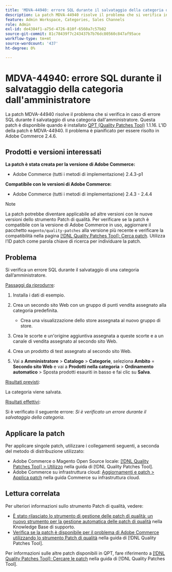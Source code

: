 ```yaml
---
title: 'MDVA-44940: errore SQL durante il salvataggio della categoria dall''amministratore'
description: La patch MDVA-44940 risolve il problema che si verifica in caso di errore SQL durante il salvataggio di una categoria dall'amministratore. Questa patch è disponibile quando è installato [Quality Patches Tool (QPT)](https://experienceleague.adobe.com/it/docs/commerce-knowledge-base/kb/announcements/commerce-announcements/magento-quality-patches-released-new-tool-to-self-serve-quality-patches) 1.1.16. L'ID della patch è MDVA-44940. Il problema è pianificato per essere risolto in Adobe Commerce 2.4.6.
feature: Admin Workspace, Categories, Sales Channels
role: Admin
exl-id: de4384f1-a75d-4726-810f-6560a7c57b82
source-git-commit: 81c78439f7c243437b7b76dc80560c847af95ace
workflow-type: tm+mt
source-wordcount: '437'
ht-degree: 0%

---
```


# MDVA-44940: errore SQL durante il salvataggio della categoria dall&#39;amministratore

La patch MDVA-44940 risolve il problema che si verifica in caso di errore SQL durante il salvataggio di una categoria dall&#39;amministratore. Questa patch è disponibile quando è installato [QPT (Quality Patches Tool)](https://experienceleague.adobe.com/it/docs/commerce-knowledge-base/kb/announcements/commerce-announcements/magento-quality-patches-released-new-tool-to-self-serve-quality-patches) 1.1.16. L&#39;ID della patch è MDVA-44940. Il problema è pianificato per essere risolto in Adobe Commerce 2.4.6.

## Prodotti e versioni interessati

**La patch è stata creata per la versione di Adobe Commerce:**

* Adobe Commerce (tutti i metodi di implementazione) 2.4.3-p1

**Compatibile con le versioni di Adobe Commerce:**

* Adobe Commerce (tutti i metodi di implementazione) 2.4.3 - 2.4.4

>[!NOTE]
>
>La patch potrebbe diventare applicabile ad altre versioni con le nuove versioni dello strumento Patch di qualità. Per verificare se la patch è compatibile con la versione di Adobe Commerce in uso, aggiornare il pacchetto `magento/quality-patches` alla versione più recente e verificare la compatibilità nella pagina [[!DNL Quality Patches Tool]: Cerca patch](https://experienceleague.adobe.com/it/docs/commerce-knowledge-base/kb/announcements/commerce-announcements/magento-quality-patches-released-new-tool-to-self-serve-quality-patches). Utilizza l’ID patch come parola chiave di ricerca per individuare la patch.

## Problema

Si verifica un errore SQL durante il salvataggio di una categoria dall’amministratore.

<u>Passaggi da riprodurre</u>:

1. Installa i dati di esempio.
1. Crea un secondo sito Web con un gruppo di punti vendita assegnato alla categoria predefinita.

   * Crea una visualizzazione dello store assegnata al nuovo gruppo di store.

1. Crea le scorte e un&#39;origine aggiuntiva assegnata a queste scorte e a un canale di vendita assegnato al secondo sito Web.
1. Crea un prodotto di test assegnato al secondo sito Web.
1. Vai a **Amministratore** > **Catalogo** > **Categorie**, seleziona **Ambito** = **Secondo sito Web** e vai a **Prodotti nella categoria** > **Ordinamento automatico** > Sposta prodotti esauriti in basso e fai clic su **Salva**.

<u>Risultati previsti</u>:

La categoria viene salvata.

<u>Risultati effettivi</u>:

Si è verificato il seguente errore: *Si è verificato un errore durante il salvataggio della categoria*.

## Applicare la patch

Per applicare singole patch, utilizzare i collegamenti seguenti, a seconda del metodo di distribuzione utilizzato:

* Adobe Commerce o Magento Open Source locale: [[!DNL Quality Patches Tool] > Utilizzo](/help/tools/quality-patches-tool/usage.md) nella guida di [!DNL Quality Patches Tool].
* Adobe Commerce su infrastruttura cloud: [Aggiornamenti e patch > Applica patch](https://experienceleague.adobe.com/docs/commerce-cloud-service/user-guide/develop/upgrade/apply-patches.html?lang=it) nella guida Commerce su infrastruttura cloud.

## Lettura correlata

Per ulteriori informazioni sullo strumento Patch di qualità, vedere:

* [È stato rilasciato lo strumento di gestione delle patch di qualità: un nuovo strumento per la gestione automatica delle patch di qualità](https://experienceleague.adobe.com/it/docs/commerce-knowledge-base/kb/announcements/commerce-announcements/magento-quality-patches-released-new-tool-to-self-serve-quality-patches) nella Knowledge Base di supporto.
* [Verifica se la patch è disponibile per il problema di Adobe Commerce utilizzando lo strumento Patch di qualità](/help/tools/quality-patches-tool/patches-available-in-qpt/check-patch-for-magento-issue-with-magento-quality-patches.md) nella guida di [!DNL Quality Patches Tool].

Per informazioni sulle altre patch disponibili in QPT, fare riferimento a [[!DNL Quality Patches Tool]: Cercare le patch](https://experienceleague.adobe.com/tools/commerce-quality-patches/index.html?lang=it) nella guida di [!DNL Quality Patches Tool].
